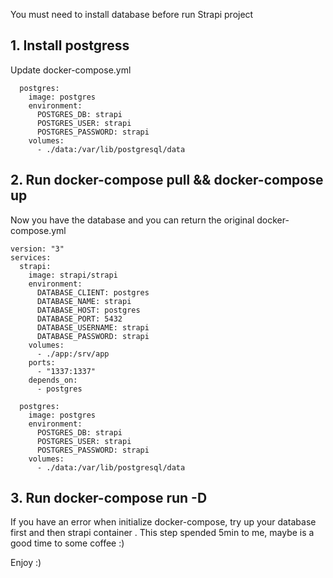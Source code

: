You must need to install database before run Strapi project

## 1. Install postgress

Update docker-compose.yml

```
  postgres:
    image: postgres
    environment:
      POSTGRES_DB: strapi
      POSTGRES_USER: strapi
      POSTGRES_PASSWORD: strapi
    volumes:
      - ./data:/var/lib/postgresql/data

```

## 2. Run docker-compose pull && docker-compose up

Now you have the database and you can return the original docker-compose.yml

```
version: "3"
services:
  strapi:
    image: strapi/strapi
    environment:
      DATABASE_CLIENT: postgres
      DATABASE_NAME: strapi
      DATABASE_HOST: postgres
      DATABASE_PORT: 5432
      DATABASE_USERNAME: strapi
      DATABASE_PASSWORD: strapi
    volumes:
      - ./app:/srv/app
    ports:
      - "1337:1337"
    depends_on:
      - postgres

  postgres:
    image: postgres
    environment:
      POSTGRES_DB: strapi
      POSTGRES_USER: strapi
      POSTGRES_PASSWORD: strapi
    volumes:
      - ./data:/var/lib/postgresql/data
```

## 3. Run docker-compose run -D

If you have an error when initialize docker-compose, try up your database first and then strapi container .
This step spended 5min to me, maybe is a good time to some coffee :)

Enjoy :)
